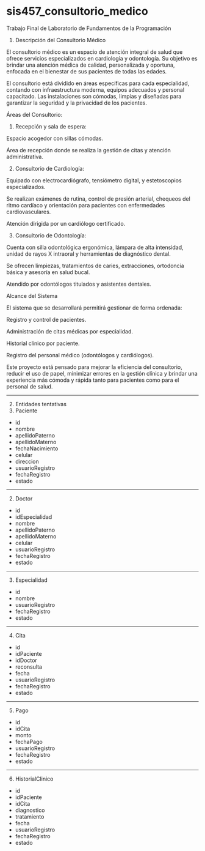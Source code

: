 # sis457_consultorio_medico
Trabajo Final de Laboratorio de Fundamentos de la Programación
1. Descripción del Consultorio Médico

El consultorio médico es un espacio de atención integral de salud que ofrece servicios especializados en cardiología y odontología. Su objetivo es brindar una atención médica de calidad, personalizada y oportuna,
enfocada en el bienestar de sus pacientes de todas las edades.

El consultorio está dividido en áreas específicas para cada especialidad, contando con infraestructura moderna, equipos adecuados y personal capacitado. Las instalaciones son cómodas, 
limpias y diseñadas para garantizar la seguridad y la privacidad de los pacientes.

Áreas del Consultorio:

1. Recepción y sala de espera:

Espacio acogedor con sillas cómodas.

Área de recepción donde se realiza la gestión de citas y atención administrativa.



2. Consultorio de Cardiología:

Equipado con electrocardiógrafo, tensiómetro digital, y estetoscopios especializados.

Se realizan exámenes de rutina, control de presión arterial, chequeos del ritmo cardíaco y orientación para pacientes con enfermedades cardiovasculares.

Atención dirigida por un cardiólogo certificado.



3. Consultorio de Odontología:

Cuenta con silla odontológica ergonómica, lámpara de alta intensidad, unidad de rayos X intraoral y herramientas de diagnóstico dental.

Se ofrecen limpiezas, tratamientos de caries, extracciones, ortodoncia básica y asesoría en salud bucal.

Atendido por odontólogos titulados y asistentes dentales.


Alcance del Sistema

El sistema que se desarrollará permitirá gestionar de forma ordenada:

Registro y control de pacientes.

Administración de citas médicas por especialidad.

Historial clínico por paciente.

Registro del personal médico (odontólogos y cardiólogos).


Este proyecto está pensado para mejorar la eficiencia del consultorio, reducir el uso de papel, minimizar errores en la gestión clínica y brindar una experiencia más cómoda y rápida tanto para pacientes como para el personal de salud.


-----

2. Entidades tentativas
1. Paciente
- id
- nombre
- apellidoPaterno
- apellidoMaterno
- fechaNacimiento
- celular
- direccion
- usuarioRegistro
- fechaRegistro
- estado

----

2. Doctor
- id
- idEspecialidad
- nombre
- apellidoPaterno
- apellidoMaterno
- celular
- usuarioRegistro
- fechaRegistro
- estado

---

3. Especialidad
- id
- nombre
- usuarioRegistro
- fechaRegistro
- estado

---

4. Cita
- id
- idPaciente
- idDoctor
- reconsulta
- fecha
- usuarioRegistro
- fechaRegistro
- estado

---

5. Pago
- id
- idCita
- monto
- fechaPago
- usuarioRegistro
- fechaRegistro
- estado

---

6. HistorialClinico
- id
- idPaciente
- idCita
- diagnostico
- tratamiento
- fecha
- usuarioRegistro
- fechaRegistro
- estado